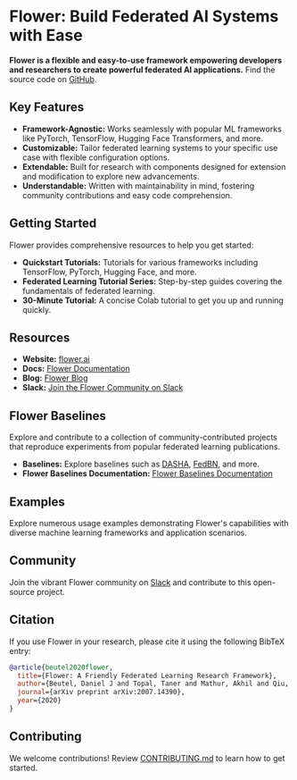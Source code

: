 # Flower: Build Federated AI Systems with Ease

**Flower is a flexible and easy-to-use framework empowering developers and researchers to create powerful federated AI applications.** Find the source code on [GitHub](https://github.com/adap/flower).

## Key Features

*   **Framework-Agnostic:** Works seamlessly with popular ML frameworks like PyTorch, TensorFlow, Hugging Face Transformers, and more.
*   **Customizable:** Tailor federated learning systems to your specific use case with flexible configuration options.
*   **Extendable:** Built for research with components designed for extension and modification to explore new advancements.
*   **Understandable:** Written with maintainability in mind, fostering community contributions and easy code comprehension.

## Getting Started

Flower provides comprehensive resources to help you get started:

*   **Quickstart Tutorials:** Tutorials for various frameworks including TensorFlow, PyTorch, Hugging Face, and more.
*   **Federated Learning Tutorial Series:** Step-by-step guides covering the fundamentals of federated learning.
*   **30-Minute Tutorial:** A concise Colab tutorial to get you up and running quickly.

## Resources

*   **Website:** [flower.ai](https://flower.ai/)
*   **Docs:** [Flower Documentation](https://flower.ai/docs/)
*   **Blog:** [Flower Blog](https://flower.ai/blog)
*   **Slack:** [Join the Flower Community on Slack](https://flower.ai/join-slack)

## Flower Baselines

Explore and contribute to a collection of community-contributed projects that reproduce experiments from popular federated learning publications.

*   **Baselines:** Explore baselines such as [DASHA](https://github.com/adap/flower/tree/main/baselines/dasha), [FedBN](https://github.com/adap/flower/tree/main/baselines/fedbn), and more.
*   **Flower Baselines Documentation:** [Flower Baselines Documentation](https://flower.ai/docs/baselines/)

## Examples

Explore numerous usage examples demonstrating Flower's capabilities with diverse machine learning frameworks and application scenarios.

## Community

Join the vibrant Flower community on [Slack](https://flower.ai/join-slack) and contribute to this open-source project.

## Citation

If you use Flower in your research, please cite it using the following BibTeX entry:

```bibtex
@article{beutel2020flower,
  title={Flower: A Friendly Federated Learning Research Framework},
  author={Beutel, Daniel J and Topal, Taner and Mathur, Akhil and Qiu, Xinchi and Fernandez-Marques, Javier and Gao, Yan and Sani, Lorenzo and Kwing, Hei Li and Parcollet, Titouan and Gusmão, Pedro PB de and Lane, Nicholas D},
  journal={arXiv preprint arXiv:2007.14390},
  year={2020}
}
```

## Contributing

We welcome contributions! Review [CONTRIBUTING.md](https://github.com/adap/flower/blob/main/CONTRIBUTING.md) to learn how to get started.